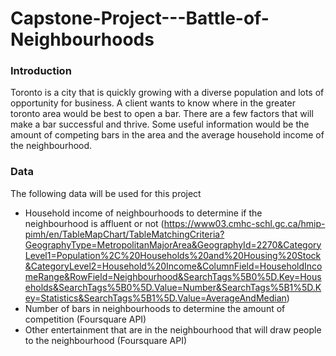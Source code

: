 # Capstone-Project---Battle-of-Neighbourhoods

### Introduction
Toronto is a city that is quickly growing with a diverse population and lots of opportunity for business. A client wants to know where in the greater toronto area would be best to open a bar. There are a few factors that will make a bar successful and thrive. Some useful information would be the amount of competing bars in the area and the average household income of the neighbourhood. 

### Data
The following data will be used for this project
  - Household income of neighbourhoods to determine if the neighbourhood is affluent or not (https://www03.cmhc-schl.gc.ca/hmip-pimh/en/TableMapChart/TableMatchingCriteria?GeographyType=MetropolitanMajorArea&GeographyId=2270&CategoryLevel1=Population%2C%20Households%20and%20Housing%20Stock&CategoryLevel2=Household%20Income&ColumnField=HouseholdIncomeRange&RowField=Neighbourhood&SearchTags%5B0%5D.Key=Households&SearchTags%5B0%5D.Value=Number&SearchTags%5B1%5D.Key=Statistics&SearchTags%5B1%5D.Value=AverageAndMedian)
  - Number of bars in neighbourhoods to determine the amount of competition (Foursquare API)
  - Other entertainment that are in the neighbourhood that will draw people to the neighbourhood (Foursquare API)
